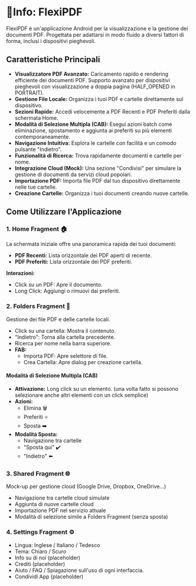 
  <h1>📄Info: FlexiPDF</h1>
  <p>FlexiPDF è un'applicazione Android per la visualizzazione e la gestione dei documenti PDF.
  Progettata per adattarsi in modo fluido a diversi fattori di forma, inclusi i dispositivi pieghevoli.</p>

  <h2>Caratteristiche Principali</h2>
  <ul>
    <li><strong>Visualizzatore PDF Avanzato:</strong> Caricamento rapido e rendering efficiente dei documenti PDF. Supporto avanzato per dispositivi pieghevoli con visualizzazione a doppia pagina (HALF_OPENED in PORTRAIT).</li>
    <li><strong>Gestione File Locale:</strong> Organizza i tuoi PDF e cartelle direttamente sul dispositivo.</li>
    <li><strong>Sezioni Rapide:</strong> Accedi velocemente a PDF Recenti e PDF Preferiti dalla schermata Home.</li>
    <li><strong>Modalità di Selezione Multipla (CAB):</strong> Esegui azioni batch come eliminazione, spostamento e aggiunta ai preferiti su più elementi contemporaneamente.</li>
    <li><strong>Navigazione Intuitiva:</strong> Esplora le cartelle con facilità e un comodo pulsante "Indietro".</li>
    <li><strong>Funzionalità di Ricerca:</strong> Trova rapidamente documenti e cartelle per nome.</li>
    <li><strong>Integrazione Cloud (Mock):</strong> Una sezione "Condivisi" per simulare la gestione di documenti da servizi cloud popolari.</li>
    <li><strong>Importazione PDF:</strong> Importa file PDF dal tuo dispositivo direttamente nelle tue cartelle.</li>
    <li><strong>Creazione Cartelle:</strong> Organizza i tuoi documenti creando nuove cartelle.</li>
  </ul>

  <h2>Come Utilizzare l'Applicazione</h2>

  <h3>1. Home Fragment 🏠</h3>
  <p>La schermata iniziale offre una panoramica rapida dei tuoi documenti:</p>
  <ul>
    <li><strong>PDF Recenti:</strong> Lista orizzontale dei PDF aperti di recente.</li>
    <li><strong>PDF Preferiti:</strong> Lista orizzontale dei PDF preferiti.</li>
  </ul>
  <p><strong>Interazioni:</strong></p>
  <ul>
    <li>Click su un PDF: Apre il documento.</li>
    <li>Long Click: Aggiungi o rimuovi dai preferiti.</li>
  </ul>

  <h3>2. Folders Fragment 📁</h3>
  <p>Gestione dei file PDF e delle cartelle locali.</p>
  <ul>
    <li>Click su una cartella: Mostra il contenuto.</li>
    <li>"Indietro": Torna alla cartella precedente.</li>
    <li>Ricerca per nome nella barra superiore.</li>
    <li><strong>FAB:</strong>
      <ul>
        <li>Importa PDF: Apre selettore di file.</li>
        <li>Crea Cartella: Apre dialog per creazione cartella.</li>
      </ul>
    </li>
  </ul>

  <h4>Modalità di Selezione Multipla (CAB)</h4>
  <ul>
    <li><strong>Attivazione:</strong> Long click su un elemento. (una volta fatto si possono selezionare anche altri elementi con un click semplice)</li>
    <li><strong>Azioni:</strong>
      <ul>
        <li>Elimina 🗑️</li>
        <li>Preferiti ⭐</li>
        <li>Sposta ➡️</li>
      </ul>
    </li>
    <li><strong>Modalità Sposta:</strong>
      <ul>
        <li>Navigazione tra cartelle</li>
        <li>"Sposta qui" ✔️</li>
        <li>"Indietro" ⬅️</li>
      </ul>
    </li>
  </ul>

  <h3>3. Shared Fragment 🌐</h3>
  <p>Mock-up per gestione cloud (Google Drive, Dropbox, OneDrive...)</p>
  <ul>
    <li>Navigazione tra cartelle cloud simulate</li>
    <li>Aggiunta di nuove cartelle cloud</li>
    <li>Importazione PDF nel servizio attuale</li>
    <li>Modalità di selezione simile a Folders Fragment (senza sposta)</li>
  </ul>

  <h3>4. Settings Fragment ⚙️</h3>
  <ul>
    <li>Lingua: Inglese / Italiano / Tedesco</li>
    <li>Tema: Chiaro / Scuro</li>
    <li>Info su di noi (placeholder)</li>
    <li>Crediti (placeholder) </li>
    <li>Aiuto / FAQ / Spiagazione sull'uso di ogni interfaccia.</li>
    <li>Condividi App (placeholder)</li>
  </ul>



